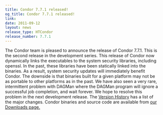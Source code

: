 ```yaml
---
title: Condor 7.7.1 released!
og_title: Condor 7.7.1 released!
link: 
date: 2011-09-12
layout: news
release_type: HTCondor
release_number: 7.7.1
---
```


The Condor team is pleased to announce the release of Condor 7.7.1.  This is the second release in the development series.  This release of Condor now dynamically links the executables to the system security libraries, including openssl.  In the past, these libraries have been statically linked into the binaries.  As a result, system security updates will immediately benefit Condor.  The downside is that binaries built for a given platform may not be as portable to other platforms as in the past.  We have also seen a very rare, intermittent problem with DAGMan where the DAGMan program will ignore a successful job completion, and wait forever.  We hope to resolve this problem in the next development release.  The <a href="manual/latest-dev/9_Version_History.html">Version History</a>  has a list of the major changes.  Condor binaries and source code are available  from <a href="downloads/">our Downloads page.</a> 
